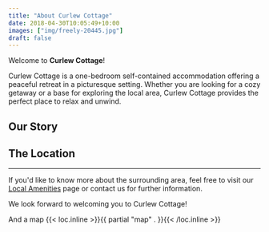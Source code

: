 ```yaml
---
title: "About Curlew Cottage"
date: 2018-04-30T10:05:49+10:00
images: ["img/freely-20445.jpg"]
draft: false
---
```


Welcome to **Curlew Cottage**!

Curlew Cottage is a one-bedroom self-contained accommodation offering a peaceful retreat in a picturesque setting. Whether you are looking for a cozy getaway or a base for exploring the local area, Curlew Cottage provides the perfect place to relax and unwind.

## Our Story


## The Location

---

If you'd like to know more about the surrounding area, feel free to visit our [Local Amenities](#) page or contact us for further information.

We look forward to welcoming you to Curlew Cottage!


And a map
{{< loc.inline >}}{{ partial "map" . }}{{< /loc.inline >}}
